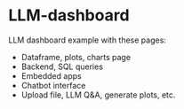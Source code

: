# LLM-dashboard
LLM dashboard example with these pages:
- Dataframe, plots, charts page
- Backend, SQL queries
- Embedded apps
- Chatbot interface
- Upload file, LLM Q&A, generate plots, etc.
